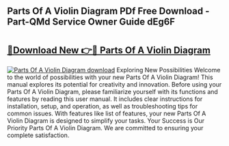 ## Parts Of A Violin Diagram PDf Free Download - Part-QMd Service Owner Guide dEg6F

# <h2><a href="http://dfj42a.blite.top/?on=Parts+Of+A+Violin+Diagram">🔗Download New 👉🔴 Parts Of A Violin Diagram</a></h2>

[![Parts Of A Violin Diagram download](https://i.imgur.com/lujVjoI.png)](http://dfj42a.blite.top/?on=Parts+Of+A+Violin+Diagram)
Exploring New Possibilities Welcome to the world of possibilities with your new Parts Of A Violin Diagram! This manual explores its potential for creativity and innovation. Before using your Parts Of A Violin Diagram, please familiarize yourself with its functions and features by reading this user manual. It includes clear instructions for installation, setup, and operation, as well as troubleshooting tips for common issues. With features like list of features, your new Parts Of A Violin Diagram is designed to simplify your tasks. Your Success is Our Priority Parts Of A Violin Diagram. We are committed to ensuring your complete satisfaction.
